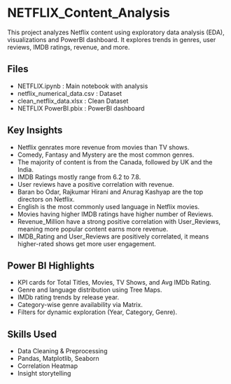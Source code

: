 # NETFLIX_Content_Analysis

This project analyzes Netflix content using exploratory data analysis (EDA), visualizations and PowerBI dashboard. It explores trends in genres, user reviews, IMDB ratings, revenue, and more.

## Files
- NETFLIX.ipynb : Main notebook with analysis
- netflix_numerical_data.csv : Dataset
- clean_netflix_data.xlsx : Clean Dataset
- NETFLIX PowerBI.pbix : PowerBI dashboard
## Key Insights
- Netflix genrates more revenue from movies than TV shows.
- Comedy, Fantasy and Mystery are the most common genres.
- The majority of content is from the Canada, followed by UK and the India.
- IMDB Ratings mostly range from 6.2 to 7.8.
- User reviews have a positive correlation with revenue.
- Baran bo Odar, Rajkumar Hirani and Anurag Kashyap are the top directors on Netflix.
- English is the most commonly used language in Netflix movies.
- Movies having higher IMDB ratings have higher number of Reviews.
- Revenue_Million have a strong positive correlation with User_Reviews, meaning more popular content earns more revenue.
- IMDB_Rating and User_Reviews are positively correlated, it means higher-rated shows get more user engagement.
## Power BI Highlights
- KPI cards for Total Titles, Movies, TV Shows, and Avg IMDb Rating.
- Genre and language distribution using Tree Maps.
- IMDb rating trends by release year.
- Category-wise genre availability via Matrix.
- Filters for dynamic exploration (Year, Category, Genre).
## Skills Used
- Data Cleaning & Preprocessing
- Pandas, Matplotlib, Seaborn
- Correlation Heatmap
- Insight storytelling
